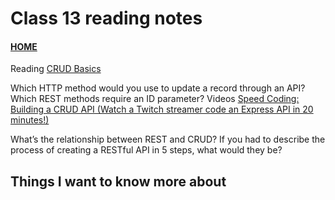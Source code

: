 # Class 13 reading notes

#### [HOME](https://cesarderio.github.io/reading-notes/)

Reading
[CRUD Basics](https://medium.com/geekculture/crud-operations-explained-2a44096e9c88)

Which HTTP method would you use to update a record through an API?
Which REST methods require an ID parameter?
Videos
[Speed Coding: Building a CRUD API (Watch a Twitch streamer code an Express API in 20 minutes!)](https://www.youtube.com/watch?v=EzNcBhSv1Wo&ab_channel=CodingGarden)

What’s the relationship between REST and CRUD?
If you had to describe the process of creating a RESTful API in 5 steps, what would they be?

## Things I want to know more about
